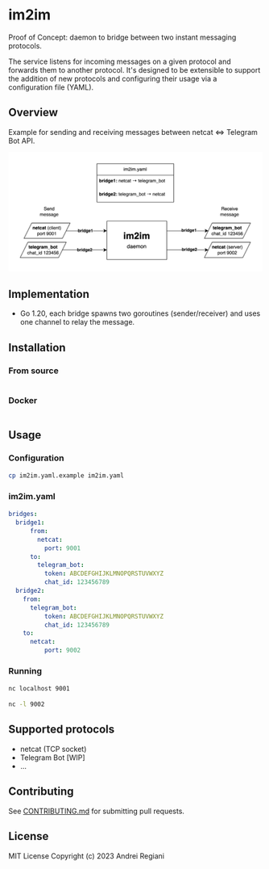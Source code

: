 # im2im

Proof of Concept: daemon to bridge between two instant messaging protocols.

The service listens for incoming messages on a given protocol and forwards them to another protocol. It's designed to be extensible to support the addition of new protocols and configuring their usage via a configuration file (YAML).

## Overview

Example for sending and receiving messages between netcat ⇔ Telegram Bot API.

![Alt text](./assets/overview.png "Overview")

## Implementation

* Go 1.20, each bridge spawns two goroutines (sender/receiver) and uses one channel to relay the message.

## Installation

### From source

```bash
```

### Docker

```bash
```

## Usage

### Configuration

```bash
cp im2im.yaml.example im2im.yaml
```

### im2im.yaml

```yaml
bridges:
  bridge1:
      from:
        netcat:
          port: 9001
      to:
        telegram_bot:
          token: ABCDEFGHIJKLMNOPQRSTUVWXYZ
          chat_id: 123456789
  bridge2:
    from:
      telegram_bot:
          token: ABCDEFGHIJKLMNOPQRSTUVWXYZ
          chat_id: 123456789
    to:
      netcat:
          port: 9002
```

### Running

```bash
nc localhost 9001
```

```bash
nc -l 9002
```

## Supported protocols

* netcat (TCP socket)
* Telegram Bot [WIP]
* ...

## Contributing

See [CONTRIBUTING.md](CONTRIBUTING.md) for submitting pull requests.

## License

MIT License
Copyright (c) 2023 Andrei Regiani
